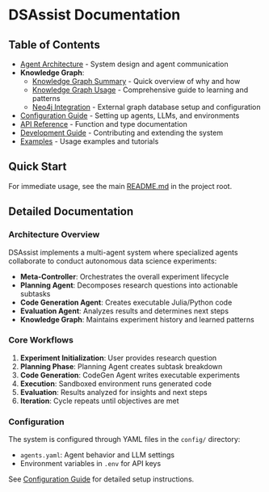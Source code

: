 # DSAssist Documentation

## Table of Contents

- [Agent Architecture](architecture.md) - System design and agent communication  
- **Knowledge Graph**:
  - [Knowledge Graph Summary](knowledge_graph_summary.md) - Quick overview of why and how
  - [Knowledge Graph Usage](knowledge_graph_usage.md) - Comprehensive guide to learning and patterns
  - [Neo4j Integration](neo4j_integration.md) - External graph database setup and configuration
- [Configuration Guide](configuration.md) - Setting up agents, LLMs, and environments
- [API Reference](api.md) - Function and type documentation
- [Development Guide](development.md) - Contributing and extending the system
- [Examples](../examples/) - Usage examples and tutorials

## Quick Start

For immediate usage, see the main [README.md](../README.md) in the project root.

## Detailed Documentation

### Architecture Overview
DSAssist implements a multi-agent system where specialized agents collaborate to conduct autonomous data science experiments:

- **Meta-Controller**: Orchestrates the overall experiment lifecycle
- **Planning Agent**: Decomposes research questions into actionable subtasks
- **Code Generation Agent**: Creates executable Julia/Python code
- **Evaluation Agent**: Analyzes results and determines next steps
- **Knowledge Graph**: Maintains experiment history and learned patterns

### Core Workflows

1. **Experiment Initialization**: User provides research question
2. **Planning Phase**: Planning Agent creates subtask breakdown
3. **Code Generation**: CodeGen Agent writes executable experiments
4. **Execution**: Sandboxed environment runs generated code
5. **Evaluation**: Results analyzed for insights and next steps
6. **Iteration**: Cycle repeats until objectives are met

### Configuration
The system is configured through YAML files in the `config/` directory:
- `agents.yaml`: Agent behavior and LLM settings
- Environment variables in `.env` for API keys

See [Configuration Guide](configuration.md) for detailed setup instructions.